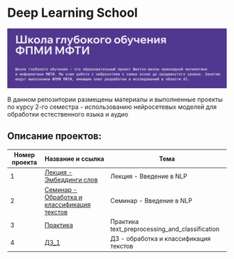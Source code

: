 # Deep Learning School

![Image](2024-09-24_15-21-46_2.png)

В данном репозитории размещены материалы и выполненные проекты по курсу 2-го семестра - использованию нейросетевых моделей для обработки естественного языка и аудио

## Описание проектов:
| Номер проекта | Название и ссылка | Тема                                                             |
|---------------|-------------------|------------------------------------------------------------------|
|1              |[Лекция - Эмбеддинги слов](https://vk.com/video-155161349_456239178?t=0s&ref_domain=stepik.org)|Лекция - Введение в NLP|
|2              |[Семинар - Обработка и классификация текстов](https://vk.com/video-155161349_456239183?t=0s&ref_domain=stepik.org) |Семинар - Введение в NLP|
|3              |[Практика](https://colab.research.google.com/drive/1-0QviraBbIyE87RcgBv-TD_58mWgqTn3?usp=sharing) |Практика text_preprocessing_and_classification|
|4              |[ДЗ_1](https://github.com/AlexeyK12/Natural-Language-Processing-course/blob/main/%22%5Bhomework%5Dsimple_embeddings_ipynb%22_by_AK_12.ipynb) |ДЗ - обработка и классификация текстов|

